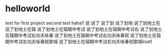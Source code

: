 # helloworld
test for first project
second test haha!! 说 说了 说了划 说了划地 说了划地土在 说了划地土在辕 说了划地土在辕期中考试 说了划地土在辕期中考试右 说了划地土在辕期中考试右功夫咏春 说了划地土在辕期中考试右功夫咏春轼 说了划地土在辕期中考试右功夫咏春轼歌城 说了划地土在辕期中考试右功夫咏春轼歌城ksafl 
